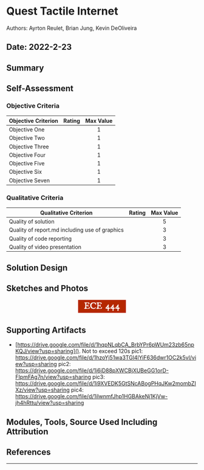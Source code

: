 # Quest Tactile Internet
Authors: Ayrton Reulet, Brian Jung, Kevin DeOliveira

Date: 2022-2-23
-----

## Summary


## Self-Assessment


### Objective Criteria

| Objective Criterion | Rating | Max Value  | 
|---------------------------------------------|:-----------:|:---------:|
| Objective One |  |  1     | 
| Objective Two |  |  1     | 
| Objective Three |  |  1     | 
| Objective Four |  |  1     | 
| Objective Five |  |  1     | 
| Objective Six |  |  1     | 
| Objective Seven |  |  1     | 


### Qualitative Criteria

| Qualitative Criterion | Rating | Max Value  | 
|---------------------------------------------|:-----------:|:---------:|
| Quality of solution |  |  5     | 
| Quality of report.md including use of graphics |  |  3     | 
| Quality of code reporting |  |  3     | 
| Quality of video presentation |  |  3     | 


## Solution Design



## Sketches and Photos
<center><img src="./images/ece444.png" width="25%" /></center>  
<center> </center>


## Supporting Artifacts
- [https://drive.google.com/file/d/1hqpNLqbCA_BrbYPr6pWUm23zb65npKQJ/view?usp=sharing](). Not to exceed 120s
pic1: https://drive.google.com/file/d/1hzoYj51wa3TGl4lYiF636dwr1OC2k5vl/view?usp=sharing
pic2: https://drive.google.com/file/d/1i6jD88pXWCBjXUBeGG1orD-FIpmFAg7n/view?usp=sharing
pic3: https://drive.google.com/file/d/1i9XVEDK5GtSNcABogPHqJKw2mombZIXz/view?usp=sharing
pic4: https://drive.google.com/file/d/1iIwnmfJhp1HGBAkeNj1KjVw-jh4hRttu/view?usp=sharing


## Modules, Tools, Source Used Including Attribution

## References

-----


